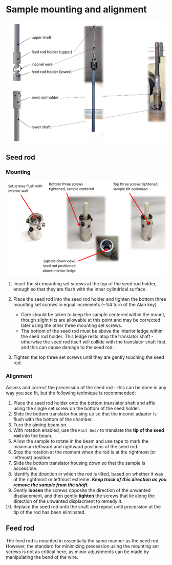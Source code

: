 # Sample mounting and alignment

![](sampleholders.png)

## Seed rod

### Mounting

![](seedmounting.png)

1. Insert the six mounting set screws at the top of the seed rod holder, enough so that they are flush with the inner cylindrical surface.

1. Place the seed rod into the seed rod holder and tighten the bottom three mounting set screws in equal increments (~1/4 turn of the Alan key).
	- Care should be taken to keep the sample centered within the mount, though slight tilts are allowable at this point and may be corrected later using the other three mounting set screws.
	- The bottom of the seed rod must be above the interior ledge within the seed rod holder. This ledge rests atop the translator shaft - otherwise the seed rod itself will collide with the translator shaft first, and this can cause damage to the seed rod.
1. Tighten the top three set screws until they are gently touching the seed rod.

### Alignment

Assess and correct the precession of the seed rod - this can be done in any way you see fit, but the following technique is recommended:

1. Place the seed rod holder onto the bottom translator shaft and affix using the single set screw on the bottom of the seed holder.
1. Slide the bottom translator housing up so that the inconel adapter is flush with the bottom of the chamber.
1. Turn the aiming beam on.
1. With rotation enabled, use the `Fast Gear` to translate the **tip of the seed rod** into the beam.
1. Allow the sample to rotate in the beam and use tape to mark the maximum leftward and rightward positions of the seed rod.
1. Stop the rotation at the moment when the rod is at the rightmost (or leftmost) position.
1. Slide the bottom translator housing down so that the sample is accessible.
1. Identify the direction in which the rod is tilted, based on whether it was at the rightmost or leftmost extreme. ***Keep track of this direction as you remove the sample from the shaft.***
1. Gently **loosen** the screws opposite the direction of the unwanted displacement, and then gently **tighten** the screws that lie along the direction of the unwanted displacment to remedy it.
1. Replace the seed rod onto the shaft and repeat until precession at the tip of the rod has been eliminated.



## Feed rod

The feed rod is mounted in essentially the same manner as the seed rod. However, the standard for minimizing precession using the mounting set screws is not as critical here, as minor adjustments can be made by manipulating the bend of the wire.